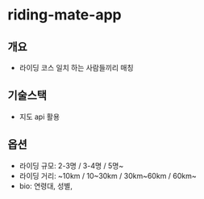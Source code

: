 # riding-mate-app

## 개요
- 라이딩 코스 일치 하는 사람들끼리 매칭

## 기술스택
- 지도 api 활용 

## 옵션 
- 라이딩 규모: 2-3명 / 3-4명 / 5명~
- 라이딩 거리: ~10km / 10~30km / 30km~60km / 60km~
- bio: 연령대, 성별,
